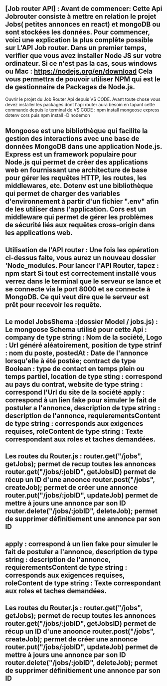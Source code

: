 [Job router API] :
Avant de commencer:
Cette Api Jobrouter consiste à mettre en relation le projet Jobs( petites annonces en react) et mongoDB ou sont stockées les données. Pour commencer, voici une explication la plus complête possible sur L'API Job router.
Dans un premier temps, verifier que vous avez installer Node JS sur votre ordinateur.
Si ce n'est pas la cas, sous windows ou Mac : https://nodejs.org/en/download
Cela vous permettra de pouvoir utiliser NPM qui est le de gestionnaire de Packages de Node.js.
------------------------------------------------------------------------------------------
Ouvrir le projet du Job Router Api depuis VS CODE.
Avant toute chose vous devez installer les packages dont l'api router aura besoin en tapant cette commande depuis le terminal de VS CODE :
npm install mongoose express dotenv cors
puis npm install -D nodemon

Mongoose est une bibliothèque qui facilite la gestion des interactions avec une base de données MongoDB dans une application Node.js.
Express est un framework populaire pour Node.js qui permet de créer des applications web en fournissant une architecture de base pour gérer les requêtes HTTP, les routes, les middlewares, etc.
Dotenv est une bibliothèque qui permet de charger des variables d'environnement à partir d'un fichier ".env" afin de les utiliser dans l'application.
Cors est un middleware qui permet de gérer les problèmes de sécurité liés aux requêtes cross-origin dans les applications web.
-----------------------------------------------------
Utilisation de l'API router :
Une fois les opération ci-dessus faite, vous aurez un nouveau dossier 'Node_modules.
Pour lancer l'API Router, tapez : npm start
Si tout est correctement installé vous verrez dans le terminal que le serveur se lance et se connecte via le port 8000 et se connecte à MongoDB.
Ce qui veut dire que le serveur est prêt pour recevoir les requête.
------------------------------------------------------
Le model JobsShema :(dossier Model / jobs.js) :
Le mongoose Schema utilisé pour cette Api :
company de type string  : Nom de la société,
Logo : Url généré aléatoirement,
position de type strinf : nom du poste,
postedAt : Date de l'annonce lorsqu'elle à été postée;
contract de type Boolean : type de contact en temps plein ou temps partiel,
location de type sting : correspond au pays du contrat,
website de type string : correspond l'Url du site de la société
apply : correspond à un lien fake pour simuler le fait de postuler a l'annonce,
description de type string : description de l'annonce,
requierementsContent de type string : corresponds aux exigences requises,
roleContent de type string : Texte correspondant aux roles et taches demandées.
--------------------------------------------------------------
Les routes du Router.js :
router.get("/jobs", getJobs); permet de recup toutes les annonces
router.get("/jobs/:jobID", getJobsID) permet de récup un ID d'une anoonce
router.post("/jobs", createJob); permet de créer une annonce
router.put("/jobs/:jobID", updateJob) permet de mettre à jours une annonce par son ID
router.delete("/jobs/:jobID", deleteJob); permet de supprimer définitiement une annonce par son ID
------------------------------------------------------------------------

apply : correspond à un lien fake pour simuler le fait de postuler a l'annonce,
description de type string : description de l'annonce,
requierementsContent de type string : corresponds aux exigences requises,
roleContent de type string : Texte correspondant aux roles et taches demandées.
--------------------------------------------------------------
Les routes du Router.js :
router.get("/jobs", getJobs); permet de recup toutes les annonces
router.get("/jobs/:jobID", getJobsID) permet de récup un ID d'une anoonce
router.post("/jobs", createJob); permet de créer une annonce
router.put("/jobs/:jobID", updateJob) permet de mettre à jours une annonce par son ID
router.delete("/jobs/:jobID", deleteJob); permet de supprimer définitiement une annonce par son ID
------------------------------------------------------------------------
